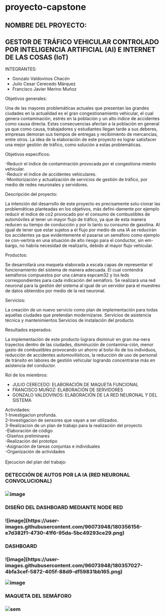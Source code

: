 # proyecto-capstone

<h2>NOMBRE DEL PROYECTO:</h2>
<h2>GESTOR DE TRÁFICO VEHICULAR CONTROLADO POR INTELIGENCIA ARTIFICIAL (AI) E INTERNET DE LAS COSAS (IoT)</h2>

INTEGRANTES:

<ul>
<li>Gonzalo Valdovinos Chacón</li>
<li>Julio Cesar Cerecedo Márquez</li>
<li>Francisco Javier Merino Muñoz</li>
</ul>

Objetivos generales:
<p>  
Una de las mayores problemáticas actuales que presentan las grandes ciudades en la actualidad es el gran congestionamiento vehicular, el cual genera contaminación, estrés en la población y un alto índice de accidentes como causa directa. Estas consecuencias afectan a la población en general ya que como causa, trabajadores y estudiantes llegan tarde a sus deberes, empresas demoran sus tiempos de entregas y recibimiento de mercancías, entre otros. La idea de la elaboración de este proyecto es lograr satisfacer una mejor gestión de tráfico, como solución a estas problemáticas.
</p>
Objetivos específicos:
 <p>
-Reducir el índice de contaminación provocada por el congestiona-miento vehicular.</br>
-Reducir el índice de accidentes vehiculares.</br>
-Monitorización y actualización de servicios de gestión de tráfico, por medio de redes neuronales y servidores.</br>
</p>
Descripción del proyecto:
<p>
La intención del desarrollo de este proyecto es precisamente solu-cionar las problemáticas planteadas en los objetivos, más defini-damente por ejemplo reducir el índice de co2 provocado por el consumo de combustibles de automóviles al tener un mayor flujo de tráfico, ya que de esta manera reducen su tiempo de conducción y por lo tanto su consumo de gasolina. Al igual de tener que estar sujetos a el flujo por medio de una IA se reducirán los accidentes ya que evidentemente el pasarse un semáforo como ejemplo se con-vertiría en una situación de alto riesgo para el conductor, sin em-bargo, no habría necesidad de realizarlo, debido al mayor flujo vehicular.
</p>
Productos:
<p>
Se desarrollará una maqueta elaborada a escala capas de representar el funcionamiento del sistema de manera adecuada. El cual contendrá semáforos compuestos por una cámara espcam32 y los leds correspondientes para cada indicación del semáforo. Se realizará una red neuronal para la gestión del sistema al igual de un servidor para el muestreo de datos obtenidos por medio de la red neuronal.
</p>
Servicios:
<p>
La creación de un nuevo servicio como plan de implementación para todas aquellas ciudades que pretendan modernizarse.
Servicios de asistencia técnica y mantenimientos
Servicios de instalación del producto
</p>
Resultados esperados:
<p>
La implementación de este producto lograra disminuir en gran ma-nera trayectos dentro de las ciudades, disminución de contamina-ción, menor gasto de combustibles provocando un ahorro al bolsi-llo de los individuos, reducción de accidentes automovilísticos, la reducción de uso de personal de tránsito en labores de gestión vehicular logrando concentrarse más en asistencia del conductor.
</p>
Rol de los miembros:
<ul>
<li>JULIO CERECEDO: ELABORACIÓN DE MAQUETA FUNCIONAL</li>
<li>FRANCISCO MUÑOZ: ELABORACIÓN DE SERVIDORES</li>
<li>GONZALO VALDOVINOS: ELABORACIÓN DE LA RED NEURONAL Y DEL SISTEMA</li>
</ul>
  
Actividades:
</br>
1-Investigacion profunda. </br>
2-Investigacion de sensores que vayan a ser utilizados.</br>
3-Realizacion de un plan de trabajo para la realización del proyecto</br>
-Elaboración de código</br>
-Diseños preliminares</br>
-Realización del prototipo</br>
-Asignación de tareas conjuntas e individuales</br>
-Organización de actividades</br>
</br>
Ejecucion del plan del trabajo:

<h3>DETECCIÓN DE AUTOS POR LA IA (RED NEURONAL CONVOLUCIONAL)<h3>

![image](https://user-images.githubusercontent.com/96073948/180354308-c6781fd9-9cb6-4912-8069-2af2dd9747b4.png)

<h3>DISEÑO DEL DASHBOARD MEDIANTE NODE RED<h3>
![image](https://user-images.githubusercontent.com/96073948/180356156-e7d382f1-4730-41f6-95da-5bc49293ce29.png)

<h3>DASHBOARD<h3>
![image](https://user-images.githubusercontent.com/96073948/180357027-4bfa3cef-5872-405f-88d9-df59831bb165.png)

![image](https://user-images.githubusercontent.com/96073948/180354766-3bb538cb-beb9-4638-8631-fd1f1f3d0052.png)

<h3>MAQUETA DEL SEMÁFORO<h3>

![sem](https://user-images.githubusercontent.com/96073948/180356620-e9f79e6a-9535-40cc-8970-2cdd7ee5f14e.png)


